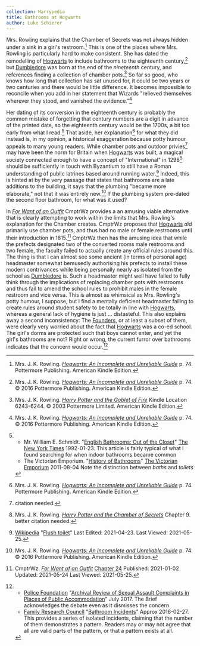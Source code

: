 ```yaml
---
collection: Harrypedia
title: Bathrooms at Hogwarts
author: Luke Schierer
---
```


Mrs. Rowling explains that the Chamber of Secrets was not always hidden under a
sink in a girl's restroom.[^210525-1] This is one of the places where Mrs.
Rowling is particularly hard to make consistent.  She has dated the remodelling
of [Hogwarts] to include bathrooms to the eighteenth century,[^210928-1] but
[Dumbledore] was born at the end of the *nineteenth* century, and references
finding a collection of chamber pots.[^210928-2]  So far so good, who knows
how long that collection has sat unused for, it could be two years or two
centuries and there would be little difference.  It becomes impossible to
reconcile when you add in her statement that Wizards "relieved themselves
wherever they stood, and vanished the evidence."[^210928-3]  

Her dating of its conversion in the eighteenth century is probably the common
mistake of forgetting that century numbers are a digit in advance of the printed
date, so the eighteenth century would be the 1700s, a bit too early from what I
read.[^210525-2] That aside, her explanation[^210525-3] for what they did
instead is, in my opinion, a historical exaggeration because potty humour
appeals to many young readers.  While chamber pots and outdoor
privies[^210525-4] may have been the norm for Britain when [Hogwarts] was built, a
magical society connected enough to have a concept of "International" in
1298[^210525-5] should be sufficiently in touch with Byzantium to still have a
Roman understanding of public latrines based around running water.[^210525-6]
Indeed, this is hinted at by the very passage that states that bathrooms are a
late additions to the building, it says that the plumbing "became more
elaborate," not that it was entirely new.[^210928-4]  If the plumbing system
pre-dated the second floor bathroom, for what was it used?  

In _[For Want of an Outfit][FWO1]_ CmptrWz provides a an amusing viable
alternative that is clearly attempting to work within the limits that Mrs.
Rowling's explanation for the Chamber creates.  CmptrWz proposes that [Hogwarts]
*did* primarily use chamber pots, and thus had no male or female restrooms until
their introduction in 1815.[^210525-7] CmptrWz then has the amusing idea that
while the prefects designated two of the converted rooms male restrooms and two
female, the faculty failed to actually create any official rules around this.
The thing is that I can almost see some ancient (in terms of personal age)
headmaster somewhat bemusedly authorising his prefects to install these modern
contrivances while being personally nearly as isolated from the school as
[Dumbledore] is.  Such a headmaster might well have failed to fully think
through the implications of replacing chamber pots with restrooms and thus fail
to amend the school rules to prohibit males in the female restroom and vice
versa.  This is almost as whimsical as Mrs. Rowling's potty humour, I suppose,
but I find a mentally deficient headmaster failing to create rules around
student safety to be totally in line with [Hogwarts], whereas a general lack of
hygiene is just … distasteful.  This also explains away a second inconsistency:
The [Founders], or at least a subset of them, were clearly very worried about
the fact that [Hogwarts] was a co-ed school.  The girl's dorms are protected
such that boys cannot enter, and yet the girl's bathrooms are not? Right or
wrong, the current furror over bathrooms indicates that the concern would
occur.[^210928-5]

[Founders]: <../founding/>

[Dumbledore]: <../../people/Dumbledore/Albus_Percival_Wulfric_Brian/>

[Hogwarts]: <../>

[FWO1]: https://archiveofourown.org/works/28507302

[^210928-5]:
    * [Police Foundation](https://www.policefoundation.org/)
      "[Archival Review of Sexual Assault Complaints
      in Places of Public
      Accommodation](https://www.policefoundation.org/wp-content/uploads/2017/07/PF_Research-Brief_JULY-2017-FINAL-1.pdf)"
      July 2017.  The Brief acknowledges the debate even as it dismisses the
      concern.
    * [Family Research Council](https://frc.org)
      "[Bathroom Incidents](https://downloads.frc.org/EF/EF16F27.pdf)"
      Approx 2016-02-27.  This provides a series of isolated incidents, claiming
      that the number of them demonstrates a pattern.  Readers may or may not
      agree that all are valid parts of the pattern, or that a pattern exists at
      all. 

[^210928-2]: Mrs. J. K. Rowling.
    _[Harry Potter and the Goblet of Fire](https://www.goodreads.com/book/show/6.Harry_Potter_and_the_Goblet_of_Fire)_ 
    Kindle Location 6243-6244. 
    © 2003 Pottermore Limited. American Kindle Edition. 

[^210928-4]: Mrs. J. K. Rowling. 
    _[Hogwarts: An Incomplete and Unreliable Guide](https://www.goodreads.com/book/show/31538647-hogwarts)_
    p. 74. © 2016 Pottermore Publishing. American Kindle Edition. 

[^210928-3]: Mrs. J. K. Rowling. 
    _[Hogwarts: An Incomplete and Unreliable Guide](https://www.goodreads.com/book/show/31538647-hogwarts)_
    p. 74. © 2016 Pottermore Publishing. American Kindle Edition. 

[^210928-1]: Mrs. J. K. Rowling. 
    _[Hogwarts: An Incomplete and Unreliable Guide](https://www.goodreads.com/book/show/31538647-hogwarts)_
    p. 74. © 2016 Pottermore Publishing. American Kindle Edition. 

[^210525-7]: CmptrWz.
    _[For Want of an Outfit](https://archiveofourown.org/works/28507302)_
    [Chapter 24](https://archiveofourown.org/works/28507302/chapters/77941415)
    Published: 2021-01-02 Updated: 2021-05-24 Last Viewed: 2021-05-25.

[^210525-6]: [Wikipedia](https://en.wikipedia.org)
    "[Flush toilet](https://en.wikipedia.org/wiki/Flush_toilet#Pre-modern_flush_toilet_systems)"
    Last Edited: 2021-04-23. Last Viewed: 2021-05-25.

[^210525-5]: Mrs. J. K. Rowling. 
    _[Harry Potter and the Chamber of Secrets](https://www.goodreads.com/book/show/15881.Harry_Potter_and_the_Chamber_of_Secrets)_
    Chapter 9. better citation needed.

[^210525-4]: citation needed.

[^210525-2]: 
    * Mr. William E. Schmidt. 
      "[English Bathrooms: Out of the Closet](https://www.nytimes.com/1992/01/23/garden/english-bathrooms-out-of-the-closet.html)"
      [The New York Times](https://www.nytimes.com) 1992-01-23. 
      This article is fairly typical of what I found searching for when indoor
      bathrooms became common
    * The Victorian Emporium.
      "[History of Bathrooms](https://www.thevictorianemporium.com/publications/history/article/history_of_bathrooms)"
      [The Victorian Emporium](https://www.thevictorianemporium.com) 2011-08-04
      Note the distinction between *baths* and *toilets*

[^210525-1]: Mrs. J. K. Rowling. 
    _[Hogwarts: An Incomplete and Unreliable Guide](https://www.goodreads.com/book/show/31538647-hogwarts)_
    p. 74. Pottermore Publishing. American Kindle Edition. 

[^210525-3]: Mrs. J. K. Rowling. 
    _[Hogwarts: An Incomplete and Unreliable Guide](https://www.goodreads.com/book/show/31538647-hogwarts)_
    p. 74. Pottermore Publishing. American Kindle Edition. 

